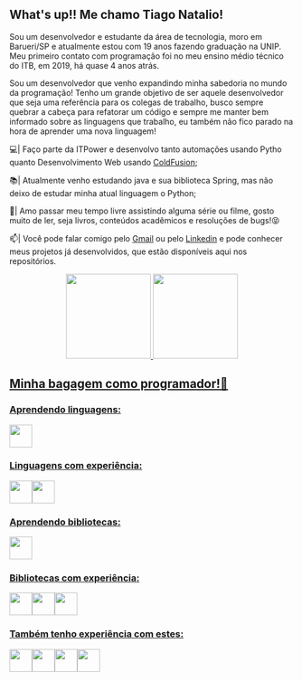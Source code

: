 ## What's up!! Me chamo Tiago Natalio!

Sou um desenvolvedor e estudante da área de tecnologia, moro em Barueri/SP e atualmente estou com 19 anos fazendo graduação na UNIP. Meu primeiro contato com programação foi no meu ensino médio técnico do ITB, em 2019, há quase 4 anos atrás.

Sou um desenvolvedor que venho expandindo minha sabedoria no mundo da programação! Tenho um grande objetivo de ser aquele desenvolvedor que seja uma referência para os colegas de trabalho, busco sempre quebrar a cabeça para refatorar um código e sempre me manter bem informado sobre as linguagens que trabalho, eu também não fico parado na hora de aprender uma nova linguagem!

💻| Faço parte da ITPower e desenvolvo tanto automações usando Pytho quanto Desenvolvimento Web usando <a href="https://www.adobe.com/br/products/coldfusion-family.html">ColdFusion</a>;

📚| Atualmente venho estudando java e sua biblioteca Spring, mas não deixo de estudar minha atual linguagem o Python;

🎥| Amo passar meu tempo livre assistindo alguma série ou filme, gosto muito de ler, seja livros, conteúdos acadêmicos e resoluções de bugs!😝

📫| Você pode falar comigo pelo <a href="mailto:tiagonatalio41@gmail.com">Gmail</a> ou pelo <a href="https://www.linkedin.com/in/TiagoNatalio/">Linkedin</a> e pode conhecer meus projetos já desenvolvidos, que estão disponíveis aqui nos repositórios.

<div align="center">
  <a href="https://github.com/TiagoNatalio">
  <img height="150em" src="https://github-readme-stats.vercel.app/api?username=TiagoNatalio&show_icons=true&theme=github_dark&include_all_commits=true&count_private=true"/>
  <img height="150em" src="https://github-readme-stats.vercel.app/api/top-langs/?username=TiagoNatalio&layout=compact&langs_count=7&theme=github_dark"/>
</div>
          
## Minha bagagem como programador!🤠
### Aprendendo linguagens:
<img src="https://cdn.jsdelivr.net/gh/devicons/devicon/icons/java/java-original-wordmark.svg" width="40" height="40"/>
          
### Linguagens com experiência:
<img src="https://cdn.jsdelivr.net/gh/devicons/devicon/icons/python/python-original.svg" width="40" height="40"/><img src="https://cdn.jsdelivr.net/gh/devicons/devicon/icons/javascript/javascript-original.svg" width="40" height="40" />

### Aprendendo bibliotecas:
<img src="https://cdn.jsdelivr.net/gh/devicons/devicon/icons/spring/spring-original.svg" width="40" height="40"/>

### Bibliotecas com experiência:
<img src="https://cdn.jsdelivr.net/gh/devicons/devicon/icons/bootstrap/bootstrap-original.svg" width="40" height="40"/><img src="https://cdn.jsdelivr.net/gh/devicons/devicon/icons/selenium/selenium-original.svg" width="40" height="40"/><img src="https://cdn.jsdelivr.net/gh/devicons/devicon/icons/pandas/pandas-original-wordmark.svg" width="40" height="40"/>

### Também tenho experiência com estes:
<img src="https://cdn.jsdelivr.net/gh/devicons/devicon/icons/html5/html5-original.svg" width="40" height="40"/><img src="https://cdn.jsdelivr.net/gh/devicons/devicon/icons/css3/css3-original.svg" width="40" height="40"/><img src="https://cdn.jsdelivr.net/gh/devicons/devicon/icons/mysql/mysql-plain-wordmark.svg" width="40" height="40"/><img src="https://cdn.jsdelivr.net/gh/devicons/devicon/icons/git/git-original.svg" width="40" height="40"/>
